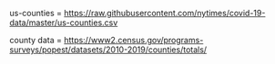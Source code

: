 us-counties = https://raw.githubusercontent.com/nytimes/covid-19-data/master/us-counties.csv

county data = https://www2.census.gov/programs-surveys/popest/datasets/2010-2019/counties/totals/
